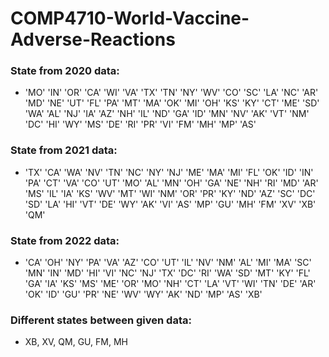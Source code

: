 # COMP4710-World-Vaccine-Adverse-Reactions


### State from 2020 data:
- 'MO' 'IN' 'OR' 'CA' 'WI' 'VA' 'TX' 'TN' 'NY' 'WV' 'CO' 'SC' 'LA' 'NC'
 'AR' 'MD' 'NE' 'UT' 'FL' 'PA' 'MT' 'MA' 'OK' 'MI' 'OH' 'KS' 'KY' 'CT'
 'ME' 'SD' 'WA' 'AL' 'NJ' 'IA' 'AZ' 'NH' 'IL' 'ND' 'GA' 'ID' 'MN' 'NV'
 'AK' 'VT' 'NM' 'DC' 'HI' 'WY' 'MS' 'DE' 'RI' 'PR' 'VI' 'FM' 'MH' 'MP'
 'AS'

### State from 2021 data:
 - 'TX' 'CA' 'WA' 'NV' 'TN' 'NC' 'NY' 'NJ' 'ME' 'MA' 'MI' 'FL' 'OK' 'ID'
 'IN' 'PA' 'CT' 'VA' 'CO' 'UT' 'MO' 'AL' 'MN' 'OH' 'GA' 'NE' 'NH' 'RI'
 'MD' 'AR' 'MS' 'IL' 'IA' 'KS' 'WV' 'MT' 'WI' 'NM' 'OR' 'PR' 'KY' 'ND'
 'AZ' 'SC' 'DC' 'SD' 'LA' 'HI' 'VT' 'DE' 'WY' 'AK' 'VI' 'AS' 'MP' 'GU'
 'MH' 'FM' 'XV' 'XB' 'QM'

### State from 2022 data:
- 'CA' 'OH' 'NY' 'PA' 'VA' 'AZ' 'CO' 'UT' 'IL' 'NV' 'NM' 'AL' 'MI' 'MA'
 'SC' 'MN' 'IN' 'MD' 'HI' 'VI' 'NC' 'NJ' 'TX' 'DC' 'RI' 'WA' 'SD' 'MT'
 'KY' 'FL' 'GA' 'IA' 'KS' 'MS' 'ME' 'OR' 'MO' 'NH' 'CT' 'LA' 'VT' 'WI'
 'TN' 'DE' 'AR' 'OK' 'ID' 'GU' 'PR' 'NE' 'WV' 'WY' 'AK' 'ND' 'MP' 'AS'
 'XB'

### Different states between given data:
- XB, XV, QM, GU, FM, MH
